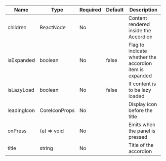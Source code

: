 | Name        | Type          | Required | Default | Description                                             |
|-------------|---------------|----------|---------|---------------------------------------------------------|
| children    | ReactNode     | No       |         | Content rendered inside the Accordion                   |
| isExpanded  | boolean       | No       | false   | Flag to indicate whether the accordion item is expanded |
| isLazyLoad  | boolean       | No       | false   | If content is to be lazy loaded                         |
| leadingIcon | CoreIconProps | No       |         | Display icon before the title                           |
| onPress     | (e) => void   | No       |         | Emits when the panel is pressed                         |
| title       | string        | No       |         | Title of the accordion                                  |